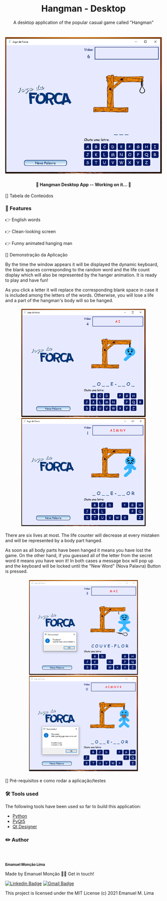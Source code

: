 <h1 align="center"> Hangman - Desktop</h1>

<p align="center">A desktop application of the popular casual game called "Hangman"</p>

<h1 align="center">
<img src="screenshots\homescreen.PNG" width=600/>
</h1>


<h4 align="center"> 
	🚧  Hangman Desktop App -- Working on it...  🚧
</h4>


[] Tabela de Conteúdos


### :memo: Features

:point_right: English words

:point_right: Clean-looking screen

:point_right: Funny animated hanging man


[] Demonstração da Aplicação

By the time the window appears it will be displayed the dynamic keyboard, the blank spaces corresponding to the random word and the life count display which will also be represented by the hanger animation. It is ready to play and have fun!

As you click a letter it will replace the corresponding blank space in case it is included among the letters of the words. Otherwise, you will lose a life and a part of the hangman's body will so be hanged.

<h4 align="center"> 
	<img src="screenshots\middlegame.PNG" width=400/>
    <img src="screenshots\almost_losing.PNG" width="400" />
</h4>

There are six lives at most. The life counter will decrease at every mistaken  and will be represented by a body part hanged.

As soon as all body parts have been hanged it means you have lost the game. On the other hand, if you guessed all of the letter from the secret word it means you have won it! In both cases a message box will pop up and the keyboard will be locked until the "New Word" (Nova Palavra) Button is pressed.

<h4 align="center"> 
	<img src="screenshots\won.PNG" width=350/>
    <img src="screenshots\lost.PNG" width="350" />
</h4>

[] Pré-requisitos e como rodar a aplicação/testes

### 🛠 Tools used

The following tools have been used so far to build this application:

- [Python](https://www.python.org/)
- [PyQt5](https://pypi.org/project/PyQt5/)
- [Qt Designer](https://build-system.fman.io/qt-designer-download)



### :pencil2: Author
</br>

<a href="https://github.com/e-moncao-lima">
 <img style="border-radius: 50%;" src="https://avatars.githubusercontent.com/u/63475219?s=460&u=fa6371e276f303265666cc50a98e40f215bf9c86&v=4" width="100px;" alt=""/>
 <br />
 <sub><b>Emanuel Monção Lima</b></sub></a>


Made by Emanuel Monção 👋🏽 Get in touch!

[![Linkedin Badge](https://img.shields.io/badge/-Emanuel-blue?style=flat-square&logo=Linkedin&logoColor=white&link=https://www.linkedin.com/in/emanuel-lima-139761133/)](https://www.linkedin.com/in/emanuel-lima-139761133/) 
[![Gmail Badge](https://img.shields.io/badge/-manumoncao@gmail.com-c14438?style=flat-square&logo=Gmail&logoColor=white&link=mailto:manumoncao@gmail.com)](mailto:manumoncao@gmail.com)


This project is licensed under the
MIT License (c) 2021 Emanuel M. Lima